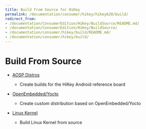 ```yaml
---
title: Build from Source for HiKey
permalink: /documentation/consumer/hikey/hikey620/build/
redirect_from:
- /documentation/ConsumerEdition/HiKey/BuildSource/README.md/
- /documentation/ConsumerEdition/HiKey/BuildSource/
- /documentation/consumer/hikey/build/README.md/
- /documentation/consumer/hikey/build/
---
```

# Build From Source

- [AOSP Distros](https://source.android.com/source/devices.html)
   - Create builds for the HiKey Android reference board

- [OpenEmbedded/Yocto](open-embedded/)
   - Create custom distribution based on OpenEmbedded/Yocto

- [Linux Kernel](linux-kernel/)
   - Build Linux Kernel from source
